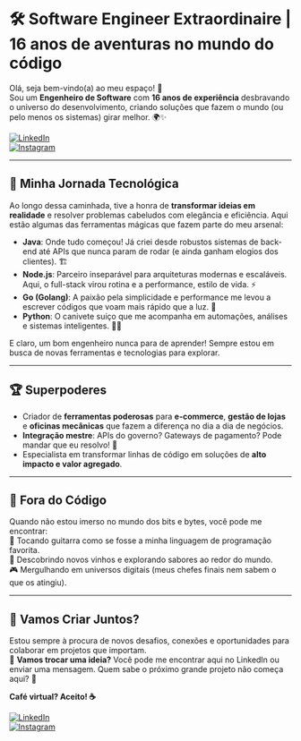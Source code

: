# 🛠️ Software Engineer Extraordinaire | 16 anos de aventuras no mundo do código

Olá, seja bem-vindo(a) ao meu espaço! 👋  
Sou um **Engenheiro de Software** com **16 anos de experiência** desbravando o universo do desenvolvimento, criando soluções que fazem o mundo (ou pelo menos os sistemas) girar melhor. 🌍✨

[![LinkedIn](https://img.shields.io/badge/LinkedIn-0077B5?style=for-the-badge&logo=linkedin&logoColor=white)](https://www.linkedin.com/in/kelsonpalharini)  
[![Instagram](https://img.shields.io/badge/Instagram-E4405F?style=for-the-badge&logo=instagram&logoColor=white)](https://www.instagram.com/kelsonpalharini)

---

## 🚀 Minha Jornada Tecnológica
Ao longo dessa caminhada, tive a honra de **transformar ideias em realidade** e resolver problemas cabeludos com elegância e eficiência. Aqui estão algumas das ferramentas mágicas que fazem parte do meu arsenal:

- **Java**: Onde tudo começou! Já criei desde robustos sistemas de back-end até APIs que nunca param de rodar (e ainda ganham elogios dos clientes). 🏗️  
- **Node.js**: Parceiro inseparável para arquiteturas modernas e escaláveis. Aqui, o full-stack virou rotina e a performance, estilo de vida. ⚡  
- **Go (Golang)**: A paixão pela simplicidade e performance me levou a escrever códigos que voam mais rápido que a luz. 🚀  
- **Python**: O canivete suíço que me acompanha em automações, análises e sistemas inteligentes. 🐍✨  

E claro, um bom engenheiro nunca para de aprender! Sempre estou em busca de novas ferramentas e tecnologias para explorar.

---

## 🏆 Superpoderes
- Criador de **ferramentas poderosas** para **e-commerce**, **gestão de lojas** e **oficinas mecânicas** que fazem a diferença no dia a dia de negócios.  
- **Integração mestre**: APIs do governo? Gateways de pagamento? Pode mandar que eu resolvo! 🔗  
- Especialista em transformar linhas de código em soluções de **alto impacto e valor agregado**.  

---

## 🎸 Fora do Código
Quando não estou imerso no mundo dos bits e bytes, você pode me encontrar:  
🎸 Tocando guitarra como se fosse a minha linguagem de programação favorita.  
🍷 Descobrindo novos vinhos e explorando sabores ao redor do mundo.  
🎮 Mergulhando em universos digitais (meus chefes finais nem sabem o que os atingiu).  

---

## 🤝 Vamos Criar Juntos?
Estou sempre à procura de novos desafios, conexões e oportunidades para colaborar em projetos que importam.  
💬 **Vamos trocar uma ideia?** Você pode me encontrar aqui no LinkedIn ou enviar uma mensagem. Quem sabe o próximo grande projeto não começa aqui? 🚀

**Café virtual? Aceito! ☕**

[![LinkedIn](https://img.shields.io/badge/LinkedIn-0077B5?style=for-the-badge&logo=linkedin&logoColor=white)](https://www.linkedin.com/in/kelsonpalharini)  
[![Instagram](https://img.shields.io/badge/Instagram-E4405F?style=for-the-badge&logo=instagram&logoColor=white)](https://www.instagram.com/kelsonpalharini)

